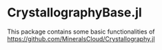 # CrystallographyBase.jl
This package contains some basic functionalities of https://github.com/MineralsCloud/Crystallography.jl
